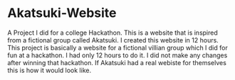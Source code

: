 # Akatsuki-Website
A Project I did for a college Hackathon. This is a website that is inspired from a fictional group called Akatsuki. I created this website in 12 hours.
This project is basically a website for a fictional villian group which I did for fun at a hackathon. I had only 12 hours to do it. I did not make any changes after winning that hackathon. If Akatsuki had a real webiste for themselves this is how it would look like.
